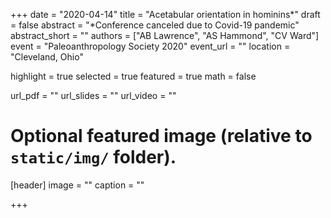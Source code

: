 +++
date = "2020-04-14"
title = "Acetabular orientation in hominins*"
draft = false
abstract = "*Conference canceled due to Covid-19 pandemic"
abstract_short = ""
authors = ["AB Lawrence", "AS Hammond", "CV Ward"]
event = "Paleoanthropology Society 2020"
event_url = ""
location = "Cleveland, Ohio"

highlight = true
selected = true
featured = true
math = false

url_pdf = ""
url_slides = ""
url_video = ""

# Optional featured image (relative to `static/img/` folder).
[header]
	image = ""
	caption = ""

+++